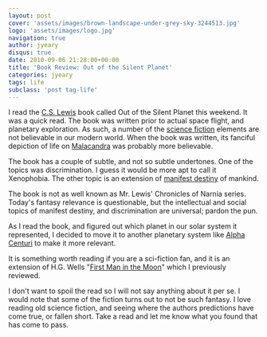 ```yaml
---
layout: post
cover: 'assets/images/brown-landscape-under-grey-sky-3244513.jpg'
logo: 'assets/images/logo.jpg'
navigation: true
author: jyeary
disqus: true
date: 2010-09-06 21:28:00+00:00
title: 'Book Review: Out of the Silent Planet'
categories: jyeary
tags: life
subclass: 'post tag-life'
---
```

I read the [C.S. Lewis](http://en.wikipedia.org/wiki/C._S._Lewis) book called Out of the Silent Planet this weekend. It was a quick read. The book was written prior to actual space flight, and planetary exploration. As such, a number of the [science fiction](http://en.wikipedia.org/wiki/Science_fiction) elements are not believable in our modern world. When the book was written, its fanciful depiction of life on [Malacandra](http://en.wikipedia.org/wiki/The_Space_Trilogy) was probably more believable.

The book has a couple of subtle, and not so subtle undertones. One of the topics was discrimination. I guess it would be more apt to call it Xenophobia. The other topic is an extension of [manifest destiny](http://en.wikipedia.org/wiki/Manifest_Destiny) of mankind.

The book is not as well known as Mr. Lewis' Chronicles of Narnia series. Today's fantasy relevance is questionable, but the intellectual and social topics of manifest destiny, and discrimination are universal; pardon the pun.

As I read the book, and figured out which planet in our solar system it represented, I decided to move it to another planetary system like [Alpha Centuri](http://en.wikipedia.org/wiki/Alpha_Centauri) to make it more relevant.

It is something worth reading if you are a sci-fiction fan, and it is an extension of H.G. Wells "[First Man in the Moon](/2010-02-15-first-men-in-the-moon-by-h-g-wells.html)" which I previously reviewed.

I don't want to spoil the read so I will not say anything about it per se. I would note that some of the fiction turns out to not be such fantasy. I love reading old science fiction, and seeing where the authors predictions have come true, or fallen short. Take a read and let me know what you found that has come to pass.

